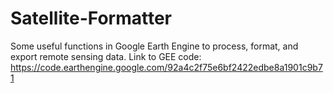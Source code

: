# Satellite-Formatter
Some useful functions in Google Earth Engine to process, format, and export remote sensing data. Link to GEE code: https://code.earthengine.google.com/92a4c2f75e6bf2422edbe8a1901c9b71
